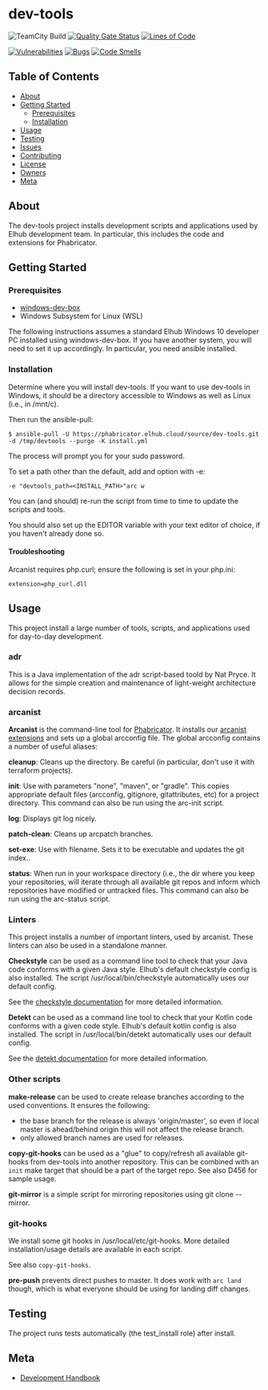 # dev-tools

![TeamCity Build](https://teamcity.elhub.cloud/app/rest/builds/buildType:(id:Tools_DevTools_AutoRelease)/statusIcon)
[![Quality Gate Status](https://sonar.elhub.cloud/api/project_badges/measure?project=no.elhub.tools%3Adev-tools&metric=alert_status)](https://sonar.elhub.cloud/dashboard?id=no.elhub.tools%3Adev-tools)
[![Lines of Code](https://sonar.elhub.cloud/api/project_badges/measure?project=no.elhub.tools%3Adev-tools&metric=ncloc)](https://sonar.elhub.cloud/dashboard?id=no.elhub.tools%3Adev-tools)

[![Vulnerabilities](https://sonar.elhub.cloud/api/project_badges/measure?project=no.elhub.tools%3Adev-tools&metric=vulnerabilities)](https://sonar.elhub.cloud/dashboard?id=no.elhub.tools%3Adev-tools)
[![Bugs](https://sonar.elhub.cloud/api/project_badges/measure?project=no.elhub.tools%3Adev-tools&metric=bugs)](https://sonar.elhub.cloud/dashboard?id=no.elhub.tools%3Adev-tools)
[![Code Smells](https://sonar.elhub.cloud/api/project_badges/measure?project=no.elhub.tools%3Adev-tools&metric=code_smells)](https://sonar.elhub.cloud/dashboard?id=no.elhub.tools%3Adev-tools)


## Table of Contents

* [About](#about)
* [Getting Started](#getting-started)
  * [Prerequisites](#prerequisites)
  * [Installation](#installation)
* [Usage](#usage)
* [Testing](#testing)
* [Issues](https://jira.elhub.cloud/browse/TD-464?jql=project%20%3D%20TD%20AND%20component%20%3D%20%22Dev%20Tools%22%20AND%20resolution%20%3D%20Unresolved%20)
* [Contributing](CONTRIBUTING.md)
* [License](LICENSE.md)
* [Owners](CODEOWNERS)
* [Meta](#meta)


## About

The dev-tools project installs development scripts and applications used by Elhub development team.
In particular, this includes the code and extensions for Phabricator.


## Getting Started

### Prerequisites

* [windows-dev-box](https://github.com/elhub/windows-dev-box)
* Windows Subsystem for Linux (WSL)

The following instructions assumes a standard Elhub Windows 10 developer PC installed using
windows-dev-box. If you have another system, you will need to set it up accordingly. In particular,
you need ansible installed.

### Installation

Determine where you will install dev-tools. If you want to use dev-tools in Windows, it should be a
directory accessible to Windows as well as Linux (i.e., in /mnt/c).

Then run the ansible-pull:

    $ ansible-pull -U https://phabricator.elhub.cloud/source/dev-tools.git -d /tmp/devtools --purge -K install.yml

The process will prompt you for your sudo password.

To set a path other than the default, add and option with -e:

    -e "devtools_path=<INSTALL_PATH>"arc w

You can (and should) re-run the script from time to time to update the scripts and tools.

You should also set up the EDITOR variable with your text editor of choice, if you haven't already done so.

#### Troubleshooting

Arcanist requires php.curl; ensure the following is set in your php.ini:

    extension=php_curl.dll


<!-- USAGE EXAMPLES -->
## Usage

This project install a large number of tools, scripts, and applications used for day-to-day development.

### adr

This is a Java implementation of the adr script-based toold by Nat Pryce. It allows for the simple creation and maintenance of light-weight architecture
decision records.

### arcanist

**Arcanist** is the command-line tool for [Phabricator](https://phabricator.elhub.cloud). It installs our
[arcanist extensions](https://github.com/elhub/dev-tools-arcanist) and sets up a global arcconfig file. The global arcconfig contains a number of useful
aliases:

**cleanup**: Cleans up the directory. Be careful (in particular, don't use it with terraform projects).

**init**: Use with parameters "none", "maven", or "gradle". This copies appropriate default files (arcconfig, gitignore, gitattributes, etc) for a project
directory. This command can also be run using the arc-init script.

**log**: Displays git log nicely.

**patch-clean**: Cleans up arcpatch branches.

**set-exe**: Use with filename. Sets it to be executable and updates the git index..

**status**: When run in your workspace directory (i.e., the dir where you keep your repositories, will iterate through all available git repos and inform
which repositories have modified or untracked files. This command can also be run using the arc-status script.

### Linters

This project installs a number of important linters, used by arcanist. These linters can also be used in a standalone manner.

**Checkstyle** can be used as a command line tool to check that your Java code conforms with a given Java style. Elhub's default checkstyle config is also
installed. The script /usr/local/bin/checkstyle automatically uses our default config.

See the [checkstyle documentation](https://checkstyle.org/) for more detailed information.

**Detekt** can be used as a command line tool to check that your Kotlin code conforms with a given code style. Elhub's default kotlin config is also
installed. The script in /usr/local/bin/detekt automatically uses our default config.

See the [detekt documentation](https://detekt.github.io/detekt/) for more detailed information.

### Other scripts

**make-release** can be used to create release branches according to the used conventions.
It ensures the following:
- the base branch for the release is always 'origin/master', so even if local master is ahead/behind origin this will not affect the release branch.
- only allowed branch names are used for releases.

**copy-git-hooks** can be used as a "glue" to copy/refresh all available git-hooks from dev-tools into another repository.
This can be combined with an `init` make target that should be a part of the target repo. See also D456 for sample usage.

**git-mirror** is a simple script for mirroring repositories using git clone --mirror.

### git-hooks

We install some git hooks in /usr/local/etc/git-hooks. More detailed installation/usage details are available in each script.

See also `copy-git-hooks`.

**pre-push** prevents direct pushes to master. It does work with `arc land` though, which is what everyone should be using for landing diff changes.


## Testing

The project runs tests automatically (the test_install role) after install.


## Meta

* [Development Handbook](https://confluence.elhub.cloud/display/DEV/Handbook)
